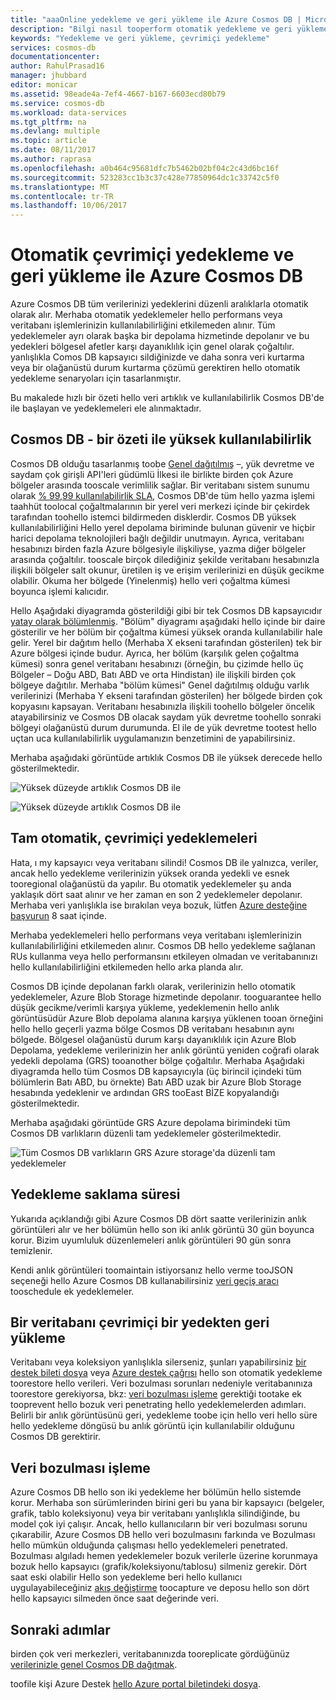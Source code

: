 ```yaml
---
title: "aaaOnline yedekleme ve geri yükleme ile Azure Cosmos DB | Microsoft Docs"
description: "Bilgi nasıl tooperform otomatik yedekleme ve geri yükleme, bir Azure Cosmos DB veritabanı."
keywords: "Yedekleme ve geri yükleme, çevrimiçi yedekleme"
services: cosmos-db
documentationcenter: 
author: RahulPrasad16
manager: jhubbard
editor: monicar
ms.assetid: 98eade4a-7ef4-4667-b167-6603ecd80b79
ms.service: cosmos-db
ms.workload: data-services
ms.tgt_pltfrm: na
ms.devlang: multiple
ms.topic: article
ms.date: 08/11/2017
ms.author: raprasa
ms.openlocfilehash: a0b464c95681dfc7b5462b02bf04c2c43d6bc16f
ms.sourcegitcommit: 523283cc1b3c37c428e77850964dc1c33742c5f0
ms.translationtype: MT
ms.contentlocale: tr-TR
ms.lasthandoff: 10/06/2017
---
```

# <a name="automatic-online-backup-and-restore-with-azure-cosmos-db"></a>Otomatik çevrimiçi yedekleme ve geri yükleme ile Azure Cosmos DB
Azure Cosmos DB tüm verilerinizi yedeklerini düzenli aralıklarla otomatik olarak alır. Merhaba otomatik yedeklemeler hello performans veya veritabanı işlemlerinizin kullanılabilirliğini etkilemeden alınır. Tüm yedeklemeler ayrı olarak başka bir depolama hizmetinde depolanır ve bu yedekleri bölgesel afetler karşı dayanıklılık için genel olarak çoğaltılır. yanlışlıkla Comos DB kapsayıcı sildiğinizde ve daha sonra veri kurtarma veya bir olağanüstü durum kurtarma çözümü gerektiren hello otomatik yedekleme senaryoları için tasarlanmıştır.  

Bu makalede hızlı bir özeti hello veri artıklık ve kullanılabilirlik Cosmos DB'de ile başlayan ve yedeklemeleri ele alınmaktadır. 

## <a name="high-availability-with-cosmos-db---a-recap"></a>Cosmos DB - bir özeti ile yüksek kullanılabilirlik
Cosmos DB olduğu tasarlanmış toobe [Genel dağıtılmış](distribute-data-globally.md) –, yük devretme ve saydam çok girişli API'leri güdümlü İlkesi ile birlikte birden çok Azure bölgeler arasında tooscale verimlilik sağlar. Bir veritabanı sistem sunumu olarak [% 99,99 kullanılabilirlik SLA](https://azure.microsoft.com/support/legal/sla/cosmos-db), Cosmos DB'de tüm hello yazma işlemi taahhüt toolocal çoğaltmalarının bir yerel veri merkezi içinde bir çekirdek tarafından toohello istemci bildirmeden disklerdir. Cosmos DB yüksek kullanılabilirliğini Hello yerel depolama biriminde bulunan güvenir ve hiçbir harici depolama teknolojileri bağlı değildir unutmayın. Ayrıca, veritabanı hesabınızı birden fazla Azure bölgesiyle ilişkiliyse, yazma diğer bölgeler arasında çoğaltılır. tooscale birçok dilediğiniz şekilde veritabanı hesabınızla ilişkili bölgeler salt okunur, üretilen iş ve erişim verilerinizi en düşük gecikme olabilir. Okuma her bölgede (Yinelenmiş) hello veri çoğaltma kümesi boyunca işlemi kalıcıdır.  

Hello Aşağıdaki diyagramda gösterildiği gibi bir tek Cosmos DB kapsayıcıdır [yatay olarak bölümlenmiş](partition-data.md). "Bölüm" diyagramı aşağıdaki hello içinde bir daire gösterilir ve her bölüm bir çoğaltma kümesi yüksek oranda kullanılabilir hale gelir. Yerel bir dağıtım hello (Merhaba X ekseni tarafından gösterilen) tek bir Azure bölgesi içinde budur. Ayrıca, her bölüm (karşılık gelen çoğaltma kümesi) sonra genel veritabanı hesabınızı (örneğin, bu çizimde hello üç Bölgeler – Doğu ABD, Batı ABD ve orta Hindistan) ile ilişkili birden çok bölgeye dağıtılır. Merhaba "bölüm kümesi" Genel dağıtılmış olduğu varlık verilerinizi (Merhaba Y ekseni tarafından gösterilen) her bölgede birden çok kopyasını kapsayan. Veritabanı hesabınızla ilişkili toohello bölgeler öncelik atayabilirsiniz ve Cosmos DB olacak saydam yük devretme toohello sonraki bölgeyi olağanüstü durum durumunda. El ile de yük devretme tootest hello uçtan uca kullanılabilirlik uygulamanızın benzetimini de yapabilirsiniz.  

Merhaba aşağıdaki görüntüde artıklık Cosmos DB ile yüksek derecede hello gösterilmektedir.

![Yüksek düzeyde artıklık Cosmos DB ile](./media/online-backup-and-restore/redundancy.png)

![Yüksek düzeyde artıklık Cosmos DB ile](./media/online-backup-and-restore/global-distribution.png)

## <a name="full-automatic-online-backups"></a>Tam otomatik, çevrimiçi yedeklemeleri
Hata, ı my kapsayıcı veya veritabanı silindi! Cosmos DB ile yalnızca, veriler, ancak hello yedekleme verilerinizin yüksek oranda yedekli ve esnek tooregional olağanüstü da yapılır. Bu otomatik yedeklemeler şu anda yaklaşık dört saat alınır ve her zaman en son 2 yedeklemeler depolanır. Merhaba veri yanlışlıkla ise bırakılan veya bozuk, lütfen [Azure desteğine başvurun](https://azure.microsoft.com/support/options/) 8 saat içinde. 

Merhaba yedeklemeleri hello performans veya veritabanı işlemlerinizin kullanılabilirliğini etkilemeden alınır. Cosmos DB hello yedekleme sağlanan RUs kullanma veya hello performansını etkileyen olmadan ve veritabanınızı hello kullanılabilirliğini etkilemeden hello arka planda alır. 

Cosmos DB içinde depolanan farklı olarak, verilerinizin hello otomatik yedeklemeler, Azure Blob Storage hizmetinde depolanır. tooguarantee hello düşük gecikme/verimli karşıya yükleme, yedeklemenin hello anlık görüntüsüdür Azure Blob depolama alanına karşıya yüklenen tooan örneğini hello hello geçerli yazma bölge Cosmos DB veritabanı hesabının aynı bölgede. Bölgesel olağanüstü durum karşı dayanıklılık için Azure Blob Depolama, yedekleme verilerinizin her anlık görüntü yeniden coğrafi olarak yedekli depolama (GRS) tooanother bölge çoğaltılır. Merhaba Aşağıdaki diyagramda hello tüm Cosmos DB kapsayıcıyla (üç birincil içindeki tüm bölümlerin Batı ABD, bu örnekte) Batı ABD uzak bir Azure Blob Storage hesabında yedeklenir ve ardından GRS tooEast BİZE kopyalandığı gösterilmektedir. 

Merhaba aşağıdaki görüntüde GRS Azure depolama birimindeki tüm Cosmos DB varlıkların düzenli tam yedeklemeler gösterilmektedir.

![Tüm Cosmos DB varlıkların GRS Azure storage'da düzenli tam yedeklemeler](./media/online-backup-and-restore/automatic-backup.png)

## <a name="backup-retention-period"></a>Yedekleme saklama süresi
Yukarıda açıklandığı gibi Azure Cosmos DB dört saatte verilerinizin anlık görüntüleri alır ve her bölümün hello son iki anlık görüntü 30 gün boyunca korur. Bizim uyumluluk düzenlemeleri anlık görüntüleri 90 gün sonra temizlenir.

Kendi anlık görüntüleri toomaintain istiyorsanız hello verme tooJSON seçeneği hello Azure Cosmos DB kullanabilirsiniz [veri geçiş aracı](import-data.md#export-to-json-file) tooschedule ek yedeklemeler. 

## <a name="restoring-a-database-from-an-online-backup"></a>Bir veritabanı çevrimiçi bir yedekten geri yükleme
Veritabanı veya koleksiyon yanlışlıkla silerseniz, şunları yapabilirsiniz [bir destek bileti dosya](https://portal.azure.com/?#blade/Microsoft_Azure_Support/HelpAndSupportBlade) veya [Azure destek çağrısı](https://azure.microsoft.com/support/options/) hello son otomatik yedekleme toorestore hello verileri. Veri bozulması sorunları nedeniyle veritabanınıza toorestore gerekiyorsa, bkz: [veri bozulması işleme](#handling-data-corruption) gerektiği tootake ek tooprevent hello bozuk veri penetrating hello yedeklemelerden adımları. Belirli bir anlık görüntüsünü geri, yedekleme toobe için hello veri hello süre hello yedekleme döngüsü bu anlık görüntü için kullanılabilir olduğunu Cosmos DB gerektirir.

## <a name="handling-data-corruption"></a>Veri bozulması işleme
Azure Cosmos DB hello son iki yedekleme her bölümün hello sistemde korur. Merhaba son sürümlerinden birini geri bu yana bir kapsayıcı (belgeler, grafik, tablo koleksiyonu) veya bir veritabanı yanlışlıkla silindiğinde, bu model çok iyi çalışır. Ancak, hello kullanıcıların bir veri bozulması sorunu çıkarabilir, Azure Cosmos DB hello veri bozulmasını farkında ve Bozulması hello mümkün olduğunda çalışması hello yedeklemeleri penetrated. Bozulması algıladı hemen yedeklemeler bozuk verilerle üzerine korunmaya bozuk hello kapsayıcı (grafik/koleksiyonu/tablosu) silmeniz gerekir. Dört saat eski olabilir Hello son yedekleme beri hello kullanıcı uygulayabileceğiniz [akış değiştirme](change-feed.md) toocapture ve deposu hello son dört hello kapsayıcı silmeden önce saat değerinde veri.

## <a name="next-steps"></a>Sonraki adımlar

birden çok veri merkezleri, veritabanınızda tooreplicate gördüğünüz [verilerinizle genel Cosmos DB dağıtmak](distribute-data-globally.md). 

toofile kişi Azure Destek [hello Azure portal biletindeki dosya](https://portal.azure.com/?#blade/Microsoft_Azure_Support/HelpAndSupportBlade).

